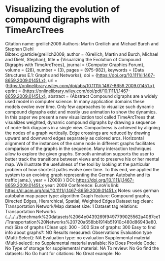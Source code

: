 # Visualizing the evolution of compound digraphs with TimeArcTrees

Citation name: greilich2009
Authors: Martin Greilich and Michael Burch and Stephan Diehl   
Bibtex: @article{greilich2009,
author = {Greilich, Martin and Burch, Michael and Diehl, Stephan},
title = {Visualizing the Evolution of Compound Digraphs with TimeArcTrees},
journal = {Computer Graphics Forum},
volume = {28},
number = {3},
pages = {975-982},
keywords = {Data Structures E.1: Graphs and Networks},
doi = {https://doi.org/10.1111/j.1467-8659.2009.01451.x},
url = {https://onlinelibrary.wiley.com/doi/abs/10.1111/j.1467-8659.2009.01451.x},
eprint = {https://onlinelibrary.wiley.com/doi/pdf/10.1111/j.1467-8659.2009.01451.x},
abstract = {Abstract Compound digraphs are a widely used model in computer science. In many application domains these models evolve over time. Only few approaches to visualize such dynamic compound digraphs exist and mostly use animation to show the dynamics. In this paper we present a new visualization tool called TimeArcTrees that visualizes weighted, dynamic compound digraphs by drawing a sequence of node-link diagrams in a single view. Compactness is achieved by aligning the nodes of a graph vertically. Edge crossings are reduced by drawing upward and downward edges separately as colored arcs. Horizontal alignment of the instances of the same node in different graphs facilitates comparison of the graphs in the sequence. Many interaction techniques allow to explore the given graphs. Smooth animation supports the user to better track the transitions between views and to preserve his or her mental map. We illustrate the usefulness of the tool by looking at the particular problem of how shortest paths evolve over time. To this end, we applied the system to an evolving graph representing the German Autobahn and its traffic jams.},
year = {2009}
}
DOI: https://doi.org/10.1111/j.1467-8659.2009.01451.x
year: 2009
Conference: EuroVis
link: https://dl.acm.org/doi/10.1111/j.1467-8659.2009.01451.x
Notes: uses german autobahn map
paper type: algorithm
Graph feature: Compound graphs, Directed Edges, Hierarchical, Spatial, Weighted Edges
Dataset tag clean: Transportation Network/Map
dataset size: 1
Dataset tag relations: Transportation Networks (../../../Benchmark%20datasets%2064e0439269f9497799025562a4087ce1/Transportation%20Networks%20720a658bb1914b51910c480d86943e80.md)
Size of graphs (Clean up): 300 - 300
Size of graphs: 300
Easy to find info about graphs?: NO
Results measured: Observations
Evaluation type (Multi-Select): NA
Evaluation type: no evaluation
Supplemental material (Multi-select): no
Supplemental material available: No
Does Provide Code: No
Type of storage for supplemental material: NA
To review: No
Go find the datasets: No
Go hunt for citations: No
Great example: No
